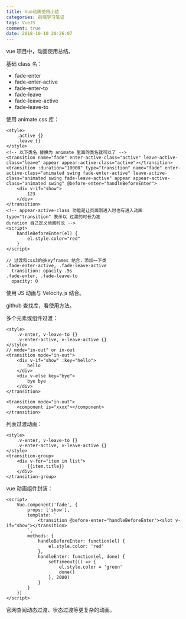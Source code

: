```yaml
---
title: Vue动画使用小结
categories: 前端学习笔记
tags: VueJS
comment: true
date: 2018-10-10 20:26:07
---
```

vue 项目中，动画使用总结。

<!-- more -->

基础 class 名：

- fade-enter
- fade-enter-active
- fade-enter-to
- fade-leave
- fade-leave-active
- fade-leave-to

使用 animate.css 库：

```vue
<style>
    .active {}
    .leave {}
</style>
<!-- 以下类名 替换为 animate 里面的类名就可以了 -->
<transition name="fade" enter-active-class="active" leave-active-class="leave" appear appear-active-class="active"></transition>
<transition :duration="10000" type="transition" name="fade" enter-active-class="animated swing fade-enter-active" leave-active-class="animated swing fade-leave-active" appear appear-active-class="animated swing" @before-enter="handleBeforeEnter">
	<div v-if="show">
        123
    </div>
</transition>
<!-- appear-active-class 功能是让页面刚进入时也有进入动画
type="transition" 表示以 过渡的时长为准
duration 自己定义动画时长 -->
<script>
	handleBeforeEnter(el) {
        el.style.color="red"
	}
</script>
```

```stylus
// 过渡和css3的@keyframes 结合，添加一下类
.fade-enter-active, .fade-leave-active
  transition: opacity .5s
.fade-enter, .fade-leave-to
  opacity: 0
```

使用 JS 动画与 Velocity.js 结合。

github 查找库，看使用方法。

多个元素或组件过渡：

```vue
<style>
    .v-enter, v-leave-to {}
    .v-enter-active, v-leave-active {}
</style>
// mode="in-out" or in-out
<transition mode="in-out">
	<div v-if="show" :key="hello">
        hello
    </div>
    <div v-else key="bye">
        bye bye
    </div>
</transition>

<transition mode="in-out">
	<component is="xxxx"></component>
</transition>
```

列表过渡动画：

```vue
<style>
	.v-enter, v-leave-to {}
    .v-enter-active, v-leave-active {}
</style>
<transition-group>
	<div v-for="item in list">
        {{item.title}}
    </div>
</transition-group>
```

vue 动画组件封装：

```vue
<script>
    Vue.component('fade', {
        props: ['show'],
        template: `
			<transition @before-enter="handleBeforeEnter"><slot v-if="show"></transition>
		`,
        methods: {
            handleBeforeEnter: function(el) {
				el.style.color: 'red'
            },
            handleEnter: function(el, done) {
				setTimeout(() => {
					el.style.color = 'green'
                    done()
                }, 2000)
            }
        }
    })
</script>
```

官网查阅动态过渡、状态过渡等更复杂的动画。
